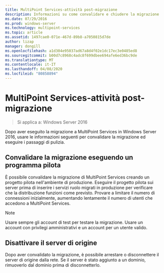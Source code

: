 ```yaml
---
title: MultiPoint Services-attività post-migrazione
description: Informazioni su come convalidare e chiudere la migrazione a MultiPoint Services
ms.date: 07/29/2016
ms.prod: windows-server
ms.technology: multipoint-services
ms.topic: article
ms.assetid: 1497cae0-071e-467d-89b8-a7050815d7de
author: lizap
manager: dongill
ms.openlocfilehash: a1d304e95037ad67a8d4f02e1dc17ec3e0485ed8
ms.sourcegitcommit: b00d7c8968c4adc8f699dbee694afe6ed36bc9de
ms.translationtype: MT
ms.contentlocale: it-IT
ms.lasthandoff: 04/08/2020
ms.locfileid: "80858894"
---
```

# <a name="multipoint-services---post-migration-tasks"></a>MultiPoint Services-attività post-migrazione

>Si applica a: Windows Server 2016

Dopo aver eseguito la migrazione a MultiPoint Services in Windows Server 2016, usare le informazioni seguenti per convalidare la migrazione ed eseguire i passaggi di pulizia.

## <a name="validate-the-migration-by-running-a-pilot-program"></a>Convalidare la migrazione eseguendo un programma pilota

È possibile convalidare la migrazione di MultiPoint Services creando un progetto pilota nell'ambiente di produzione. Eseguire il progetto pilota sui server prima di inserire i servizi ruolo migrati in produzione per verificare che la distribuzione funzioni come previsto. Provare a limitare il numero di connessioni inizialmente, aumentando lentamente il numero di utenti che accedono a MultiPoint Services.

> [!NOTE] 
> Usare sempre gli account di test per testare la migrazione. Usare un account con privilegi amministrativi e un account per un utente valido.

## <a name="retire-the-source-server"></a>Disattivare il server di origine
Dopo aver convalidato la migrazione, è possibile arrestare o disconnettere il server di origine dalla rete. Se il server è stato aggiunto a un dominio, rimuoverlo dal dominio prima di disconnetterlo.


